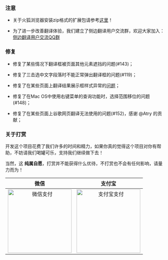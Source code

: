 ### 注意

* 关于火狐浏览器安装zip格式的扩展包请参考[这里](https://github.com/EdgeTranslate/EdgeTranslate/blob/master/docs/wiki/zh_CN/%E8%87%B4%E7%81%AB%E7%8B%90%E7%94%A8%E6%88%B7.md)！

* 为了进一步改善翻译体验，我们建立了侧边翻译用户交流群，欢迎大家加入：[侧边翻译用户交流QQ群](https://jq.qq.com/?_wv=1027&k=gT5EYfFB)

### 修复

* 修复了某些情况下翻译框被页面其他元素遮挡的问题(#143)；

* 修复了三击选中文字段落时不能正常弹出翻译框的问题(#119)；

* 修复了在某些页面上翻译结果展示框样式异常的[问题](https://github.com/EdgeTranslate/EdgeTranslate/projects/2#card-51366851)；

* 修复了在Mac OS中使用右键菜单的查询功能时，选择范围移位的问题(#148)；

* 修复了在某些页面上谷歌网页翻译无法使用的问题(#152)，感谢 @Atry 的贡献；

### 关于打赏

开发这个项目花费了我们许多的时间和精力，如果你真的觉得这个项目对你有帮助，不妨请我们喝罐可乐，支持我们继续做下去！

当然，这 __纯属自愿__，打赏并不能获得什么优待，不打赏也不会有任何影响，请量力而为！

| 微信 | 支付宝 |
| :-: | :-: |
| <img src="https://user-images.githubusercontent.com/25877145/80864662-b6617c00-8cb6-11ea-915a-582ca046118c.png" height=200 alt="微信支付"/> | <img src="https://user-images.githubusercontent.com/25877145/80864685-ced19680-8cb6-11ea-94e5-f5ca8e4389b9.jpg" height=200 alt="支付宝支付"/> |